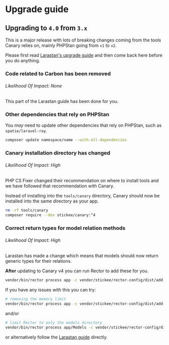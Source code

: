 # Upgrade guide

## Upgrading to `4.0` from `3.x`

This is a major release with lots of breaking changes coming from the tools Canary relies on, mainly PHPStan going from `v1` to `v2`.

Please first read [Larastan's upgrade guide](https://github.com/larastan/larastan/blob/3.x/UPGRADE.md) and then come back here before you do anything.

### Code related to Carbon has been removed
######  Likelihood Of Impact: None

This part of the Larastan guide has been done for you.

### Other dependencies that rely on PHPStan

You _may_ need to update other dependencies that rely on PHPStan, such as `spatie/laravel-ray`.

```sh
composer update namespace/name --with-all-dependencies
```

### Canary installation directory has changed
######  Likelihood Of Impact: High

PHP CS Fixer changed their recommendation on where to install tools and we have followed that recommendation with Canary.

Instead of installing into the `tools/canary` directory, Canary should now be installed into the same directory as your app.

```sh
rm -rf tools/canary
composer require --dev stickee/canary:^4
```

### Correct return types for model relation methods
######  Likelihood Of Impact: High

Larastan has made a change which means that models should now return generic types for their relations.

**After** updating to Canary v4 you can run Rector to add these for you.

```sh
vendor/bin/rector process app -c vendor/stickee/rector-config/dist/add-generic-return-type-to-relations.php
```

If you have any issues with this you can try:

```sh
# removing the memory limit
vendor/bin/rector process app -c vendor/stickee/rector-config/dist/add-generic-return-type-to-relations.php --memory-limit=-1
```
and/or 

```sh
# limit Rector to only the models directory
vendor/bin/rector process app/Models -c vendor/stickee/rector-config/dist/add-generic-return-type-to-relations.php
```

or alternatively follow the [Larastan guide](https://github.com/larastan/larastan/blob/3.x/UPGRADE.md#correct-return-types-for-model-relation-methods) directly.
